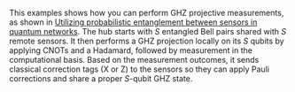 This examples shows how you can perform GHZ projective measurements, as shown in [Utilizing probabilistic entanglement between sensors in quantum networks](https://arxiv.org/pdf/2407.15652). The hub starts with $S$ entangled Bell pairs shared with $S$ remote sensors. It then performs a GHZ projection locally on its $S$ qubits by applying CNOTs and a Hadamard, followed by measurement in the computational basis. Based on the measurement outcomes, it sends classical correction tags (X or Z) to the sensors so they can apply Pauli corrections and share a proper $S$-qubit GHZ state.